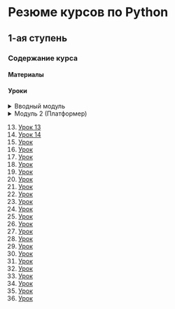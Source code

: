 # Резюме курсов по Python

## 1-ая ступень

### Содержание курса

#### Материалы

#### Уроки
<details>
  <summary>Вводный модуль</summary>
  
1. [Урок 1](introduction-module/lesson-1/README.md)  - Знакомство с дивжком, первые шаги.
2. [Урок 2]()
3. [Урок 3]()
4. [Урок 4]()
   
</details>
<details>
  <summary>Модуль 2 (Платформер)</summary>
  
5. [Урок 1]()
6. [Урок 2]()
7. [Урок 3]()
8. [Урок 4]()
9. [Урок 5]()
10. [Урок 6]()
11. [Урок 7]()
12. [Урок 8]()
    
</details>


13. [Урок 13]()
14. [Урок 14]()
15. [Урок ]()
16. [Урок ]()
17. [Урок ]()
18. [Урок ]()
19. [Урок ]()
20. [Урок ]()
21. [Урок ]()
22. [Урок ]()
23. [Урок ]()
24. [Урок ]()
25. [Урок ]()
26. [Урок ]()
27. [Урок ]()
28. [Урок ]()
29. [Урок ]()
30. [Урок ]()
31. [Урок ]()
32. [Урок ]()
33. [Урок ]()
34. [Урок ]()
35. [Урок ]()
36. [Урок ]()



